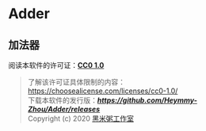 # Adder
## 加法器
阅读本软件的许可证：[**CC0 1.0**](https://github.com/Heymmy-Zhou/Adder/blob/master/LICENSE)  
> 了解该许可证具体限制的内容：<https://choosealicense.com/licenses/cc0-1.0/>  
下载本软件的发行版：***<https://github.com/Heymmy-Zhou/Adder/releases>***  
Copyright (c) 2020 [黑米粥工作室](https://github.com/Heymmy-Zhou)
